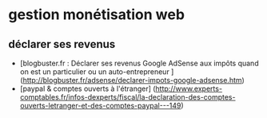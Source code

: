 # gestion monétisation web

## déclarer ses revenus

- [blogbuster.fr : Déclarer ses revenus Google AdSense aux impôts quand on est un particulier ou un auto-entrepreneur ] (http://blogbuster.fr/adsense/declarer-impots-google-adsense.htm)
- [paypal & comptes ouverts à l'étranger] (http://www.experts-comptables.fr/infos-dexperts/fiscal/la-declaration-des-comptes-ouverts-letranger-et-des-comptes-paypal---149)

